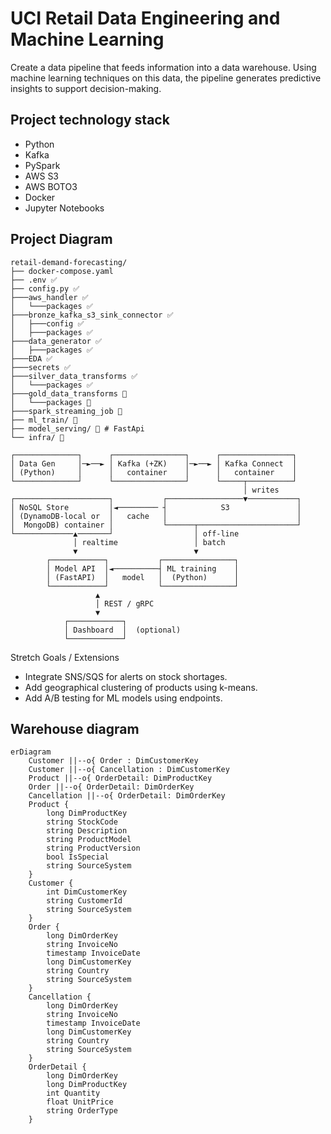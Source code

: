 # UCI Retail Data Engineering and Machine Learning
Create a data pipeline that feeds information into a data warehouse. Using machine learning techniques on this data, the pipeline generates predictive insights to support decision-making.

## Project technology stack
- Python
- Kafka
- PySpark
- AWS S3
- AWS BOTO3
- Docker
- Jupyter Notebooks

## Project Diagram

```
retail-demand-forecasting/
├── docker-compose.yaml 
├── .env ✅ 
├── config.py ✅ 
├───aws_handler ✅ 
│   └───packages ✅ 
├───bronze_kafka_s3_sink_connector ✅ 
│   ├───config ✅ 
│   ├───packages ✅ 
├───data_generator ✅ 
│   ├───packages ✅ 
├───EDA ✅ 
├───secrets ✅ 
├───silver_data_transforms ✅ 
│   └───packages ✅ 
├───gold_data_transforms 🔴
│   └───packages 🔴
├───spark_streaming_job 🔴
├── ml_train/ 🔴
├── model_serving/ 🔴 # FastApi
└── infra/ 🔴
```
```
┌──────────────┐      ┌────────────────┐      ┌────────────────┐
│ Data Gen     │─►──► │ Kafka (+ZK)    │─►──► │ Kafka Connect  │
│ (Python)     │      │   container    │      │   container    │
└──────────────┘      └────────────────┘      └─────┬──────────┘
                                                    │ writes
┌─────────────────────┐           ┌─────────────────▼───────────┐
│ NoSQL Store         │◄───────── ┤            S3               │
│ (DynamoDB-local or  │   cache   │                             │
│  MongoDB) container │           └──────┬──────────────────────┘
└─────────────▲───────┘                  │ off-line
              │ realtime                 │ batch
              ▼                          ▼
        ┌────────────┐           ┌────────────────┐
        │ Model API  │◄──────────┤ ML training    │
        │ (FastAPI)  │   model   │  (Python)      │
        └────────────┘           └────────────────┘
                   ▲
                   │ REST / gRPC
                   ▼
            ┌────────────┐
            │ Dashboard  │  (optional)
            └────────────┘
```
Stretch Goals / Extensions
- Integrate SNS/SQS for alerts on stock shortages.
- Add geographical clustering of products using k-means.
- Add A/B testing for ML models using endpoints.

## Warehouse diagram
```mermaid
erDiagram
    Customer ||--o{ Order : DimCustomerKey
    Customer ||--o{ Cancellation : DimCustomerKey
    Product ||--o{ OrderDetail: DimProductKey
    Order ||--o{ OrderDetail: DimOrderKey
    Cancellation ||--o{ OrderDetail: DimOrderKey
    Product {
        long DimProductKey
        string StockCode
        string Description
        string ProductModel
        string ProductVersion
        bool IsSpecial
        string SourceSystem
    }
    Customer {
        int DimCustomerKey
        string CustomerId
        string SourceSystem
    }
    Order {
        long DimOrderKey
        string InvoiceNo
        timestamp InvoiceDate
        long DimCustomerKey
        string Country
        string SourceSystem
    }
    Cancellation {
        long DimOrderKey
        string InvoiceNo
        timestamp InvoiceDate
        long DimCustomerKey
        string Country
        string SourceSystem
    }
    OrderDetail {
        long DimOrderKey
        long DimProductKey
        int Quantity
        float UnitPrice
        string OrderType
    }
```
